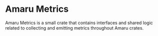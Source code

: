 # Amaru Metrics

Amaru Metrics is a small crate that contains interfaces and shared logic related to collecting and emitting metrics throughout Amaru crates.
